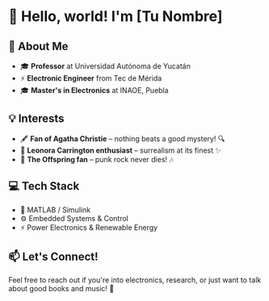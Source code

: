 # 👋 Hello, world! I'm [Tu Nombre]  

## 🚀 About Me  
- 🎓 **Professor** at Universidad Autónoma de Yucatán  
- ⚡ **Electronic Engineer** from Tec de Mérida  
- 🎓 **Master's in Electronics** at INAOE, Puebla  

## 💡 Interests  
- 🖋️ **Fan of Agatha Christie** – nothing beats a good mystery! 🔍  
- 🎨 **Leonora Carrington enthusiast** – surrealism at its finest ✨  
- 🎸 **The Offspring fan** – punk rock never dies! 🎶  

## 💻 Tech Stack  
- 🔧 MATLAB / Simulink  
- ⚙️ Embedded Systems & Control  
- ⚡ Power Electronics & Renewable Energy  

## 📫 Let's Connect!  
Feel free to reach out if you're into electronics, research, or just want to talk about good books and music! 🚀  
